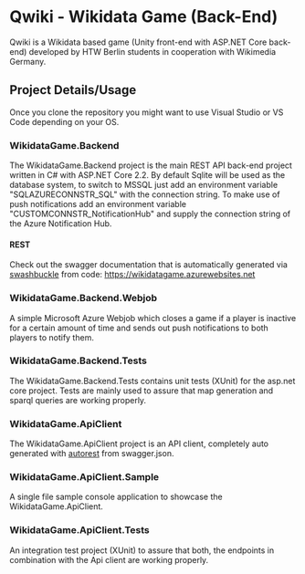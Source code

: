 # Qwiki - Wikidata Game (Back-End)
Qwiki is a Wikidata based game (Unity front-end with ASP.NET Core back-end) developed by HTW Berlin students in cooperation with Wikimedia Germany.
## Project Details/Usage
Once you clone the repository you might want to use Visual Studio or VS Code depending on your OS.
### WikidataGame.Backend
The WikidataGame.Backend project is the main REST API back-end project written in C# with ASP.NET Core 2.2.
By default Sqlite will be used as the database system, to switch to MSSQL just add an environment variable "SQLAZURECONNSTR_SQL" with the connection string. To make use of push notifications add an environment variable "CUSTOMCONNSTR_NotificationHub" and supply the connection string of the Azure Notification Hub.
#### REST
Check out the swagger documentation that is automatically generated via [swashbuckle](https://github.com/domaindrivendev/Swashbuckle.AspNetCore) from code: https://wikidatagame.azurewebsites.net

### WikidataGame.Backend.Webjob
A simple Microsoft Azure Webjob which closes a game if a player is inactive for a certain amount of time and sends out push notifications to both players to notify them.

### WikidataGame.Backend.Tests
The WikidataGame.Backend.Tests contains unit tests (XUnit) for the asp.net core project. Tests are mainly used to assure that map generation and sparql queries are working properly.

### WikidataGame.ApiClient
The WikidataGame.ApiClient project is an API client, completely auto generated with [autorest](https://github.com/Azure/autorest) from swagger.json.

### WikidataGame.ApiClient.Sample
A single file sample console application to showcase the WikidataGame.ApiClient.

### WikidataGame.ApiClient.Tests
An integration test project (XUnit) to assure that both, the endpoints in combination with the Api client are working properly.
